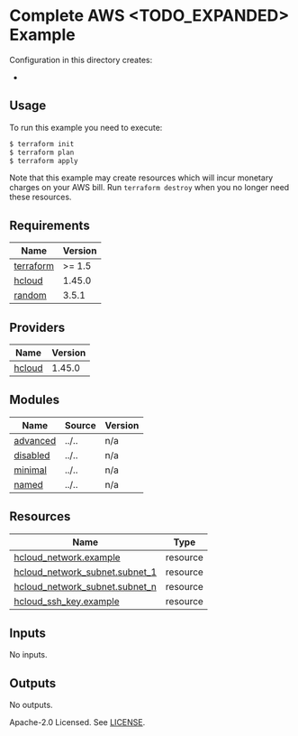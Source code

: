# Complete AWS <TODO_EXPANDED> Example

Configuration in this directory creates:

- <XXX>

## Usage

To run this example you need to execute:

```bash
$ terraform init
$ terraform plan
$ terraform apply
```

Note that this example may create resources which will incur monetary charges on your AWS bill. Run `terraform destroy` when you no longer need these resources.

<!-- BEGINNING OF PRE-COMMIT-TERRAFORM DOCS HOOK -->
## Requirements

| Name | Version |
|------|---------|
| <a name="requirement_terraform"></a> [terraform](#requirement\_terraform) | >= 1.5 |
| <a name="requirement_hcloud"></a> [hcloud](#requirement\_hcloud) | 1.45.0 |
| <a name="requirement_random"></a> [random](#requirement\_random) | 3.5.1 |

## Providers

| Name | Version |
|------|---------|
| <a name="provider_hcloud"></a> [hcloud](#provider\_hcloud) | 1.45.0 |

## Modules

| Name | Source | Version |
|------|--------|---------|
| <a name="module_advanced"></a> [advanced](#module\_advanced) | ../.. | n/a |
| <a name="module_disabled"></a> [disabled](#module\_disabled) | ../.. | n/a |
| <a name="module_minimal"></a> [minimal](#module\_minimal) | ../.. | n/a |
| <a name="module_named"></a> [named](#module\_named) | ../.. | n/a |

## Resources

| Name | Type |
|------|------|
| [hcloud_network.example](https://registry.terraform.io/providers/hetznercloud/hcloud/1.45.0/docs/resources/network) | resource |
| [hcloud_network_subnet.subnet_1](https://registry.terraform.io/providers/hetznercloud/hcloud/1.45.0/docs/resources/network_subnet) | resource |
| [hcloud_network_subnet.subnet_n](https://registry.terraform.io/providers/hetznercloud/hcloud/1.45.0/docs/resources/network_subnet) | resource |
| [hcloud_ssh_key.example](https://registry.terraform.io/providers/hetznercloud/hcloud/1.45.0/docs/resources/ssh_key) | resource |

## Inputs

No inputs.

## Outputs

No outputs.
<!-- END OF PRE-COMMIT-TERRAFORM DOCS HOOK -->

Apache-2.0 Licensed. See [LICENSE](https://github.com/clowdhaus/terraform-aws-<TODO>/blob/main/LICENSE).
